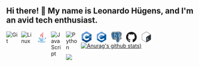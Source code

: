 ## Hi there! 👋 My name is Leonardo Hügens, and I'm an avid tech enthusiast.

<img align="left" alt="Git" width="30px" style="padding-right:10px;" src="https://cdn.jsdelivr.net/gh/devicons/devicon/icons/git/git-original.svg" />
<img align="left" alt="Linux" width="30px" style="padding-right:10px;" src="https://cdn.jsdelivr.net/gh/devicons/devicon/icons/linux/linux-original.svg" />
<img align="left" alt="Java" width="30px" style="padding-right:10px;" src="https://github.com/devicons/devicon/blob/master/icons/java/java-original.svg" />
<img align="left" alt="JavaScript" width="30px" style="padding-right:10px;" src="https://cdn.jsdelivr.net/gh/devicons/devicon/icons/javascript/javascript-plain.svg" />
<img align="left" alt="Python" width="30px" style="padding-right:10px;" src="https://cdn.jsdelivr.net/gh/devicons/devicon/icons/python/python-plain.svg" />
<img align="left" alt="C++" width="30px" style="padding-right:10px;" src="https://github.com/devicons/devicon/blob/v2.16.0/icons/cplusplus/cplusplus-original.svg" />
<img align="left" alt="C" width="30px" style="padding-right:10px;" src="https://github.com/devicons/devicon/blob/v2.16.0/icons/c/c-original.svg" />
<img align="left" alt="Postgresql" width="30px" style="padding-right:10px;" src="https://github.com/devicons/devicon/blob/v2.16.0/icons/postgresql/postgresql-original.svg" />
<img align="left" alt="GitHub" width="30px" style="padding-right:10px;" src="https://github.com/devicons/devicon/blob/v2.16.0/icons/github/github-original.svg" />
<img align="left" alt="Bash" width="30px" style="padding-right:10px;" src="https://github.com/devicons/devicon/blob/v2.16.0/icons/bash/bash-plain.svg" />

##







[![Anurag's github stats](https://github-readme-stats.vercel.app/api?username=lhugens&show_icons=true&theme=cobalt))](https://github.com/anuraghazra/github-readme-stats)


![](https://visitor-badge.laobi.icu/badge?page_id=lhugens.readme)
